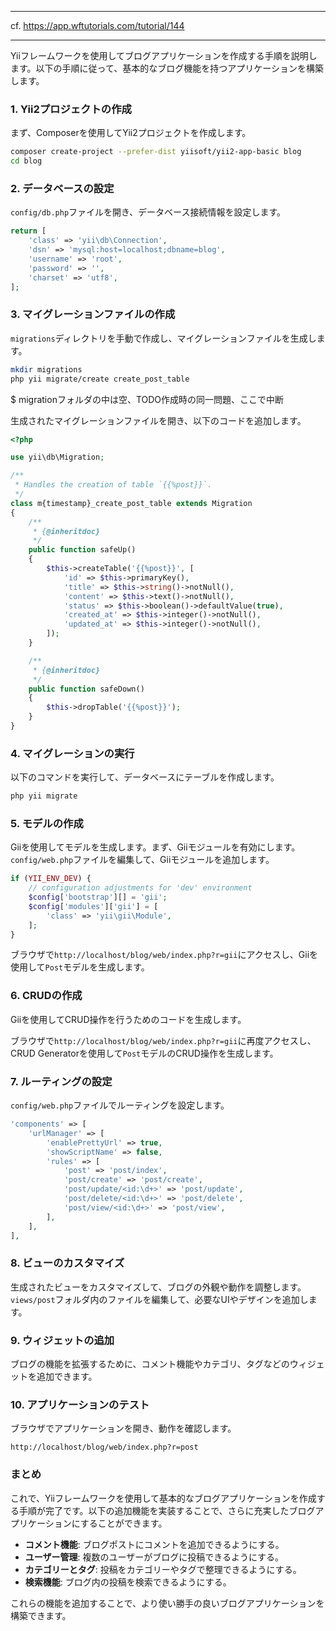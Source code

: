 
---

cf. https://app.wftutorials.com/tutorial/144

---

Yiiフレームワークを使用してブログアプリケーションを作成する手順を説明します。以下の手順に従って、基本的なブログ機能を持つアプリケーションを構築します。

### 1. Yii2プロジェクトの作成

まず、Composerを使用してYii2プロジェクトを作成します。

```bash
composer create-project --prefer-dist yiisoft/yii2-app-basic blog
cd blog
```

### 2. データベースの設定

`config/db.php`ファイルを開き、データベース接続情報を設定します。

```php
return [
    'class' => 'yii\db\Connection',
    'dsn' => 'mysql:host=localhost;dbname=blog',
    'username' => 'root',
    'password' => '',
    'charset' => 'utf8',
];
```

### 3. マイグレーションファイルの作成

`migrations`ディレクトリを手動で作成し、マイグレーションファイルを生成します。

```bash
mkdir migrations
php yii migrate/create create_post_table
```
$ migrationフォルダの中は空、TODO作成時の同一問題、ここで中断

生成されたマイグレーションファイルを開き、以下のコードを追加します。

```php
<?php

use yii\db\Migration;

/**
 * Handles the creation of table `{{%post}}`.
 */
class m{timestamp}_create_post_table extends Migration
{
    /**
     * {@inheritdoc}
     */
    public function safeUp()
    {
        $this->createTable('{{%post}}', [
            'id' => $this->primaryKey(),
            'title' => $this->string()->notNull(),
            'content' => $this->text()->notNull(),
            'status' => $this->boolean()->defaultValue(true),
            'created_at' => $this->integer()->notNull(),
            'updated_at' => $this->integer()->notNull(),
        ]);
    }

    /**
     * {@inheritdoc}
     */
    public function safeDown()
    {
        $this->dropTable('{{%post}}');
    }
}
```

### 4. マイグレーションの実行

以下のコマンドを実行して、データベースにテーブルを作成します。

```bash
php yii migrate
```

### 5. モデルの作成

Giiを使用してモデルを生成します。まず、Giiモジュールを有効にします。`config/web.php`ファイルを編集して、Giiモジュールを追加します。

```php
if (YII_ENV_DEV) {
    // configuration adjustments for 'dev' environment
    $config['bootstrap'][] = 'gii';
    $config['modules']['gii'] = [
        'class' => 'yii\gii\Module',
    ];
}
```

ブラウザで`http://localhost/blog/web/index.php?r=gii`にアクセスし、Giiを使用して`Post`モデルを生成します。

### 6. CRUDの作成

Giiを使用してCRUD操作を行うためのコードを生成します。

ブラウザで`http://localhost/blog/web/index.php?r=gii`に再度アクセスし、CRUD Generatorを使用して`Post`モデルのCRUD操作を生成します。

### 7. ルーティングの設定

`config/web.php`ファイルでルーティングを設定します。

```php
'components' => [
    'urlManager' => [
        'enablePrettyUrl' => true,
        'showScriptName' => false,
        'rules' => [
            'post' => 'post/index',
            'post/create' => 'post/create',
            'post/update/<id:\d+>' => 'post/update',
            'post/delete/<id:\d+>' => 'post/delete',
            'post/view/<id:\d+>' => 'post/view',
        ],
    ],
],
```

### 8. ビューのカスタマイズ

生成されたビューをカスタマイズして、ブログの外観や動作を調整します。`views/post`フォルダ内のファイルを編集して、必要なUIやデザインを追加します。

### 9. ウィジェットの追加

ブログの機能を拡張するために、コメント機能やカテゴリ、タグなどのウィジェットを追加できます。

### 10. アプリケーションのテスト

ブラウザでアプリケーションを開き、動作を確認します。

```
http://localhost/blog/web/index.php?r=post
```

### まとめ

これで、Yiiフレームワークを使用して基本的なブログアプリケーションを作成する手順が完了です。以下の追加機能を実装することで、さらに充実したブログアプリケーションにすることができます。

- **コメント機能**: ブログポストにコメントを追加できるようにする。
- **ユーザー管理**: 複数のユーザーがブログに投稿できるようにする。
- **カテゴリーとタグ**: 投稿をカテゴリーやタグで整理できるようにする。
- **検索機能**: ブログ内の投稿を検索できるようにする。

これらの機能を追加することで、より使い勝手の良いブログアプリケーションを構築できます。
